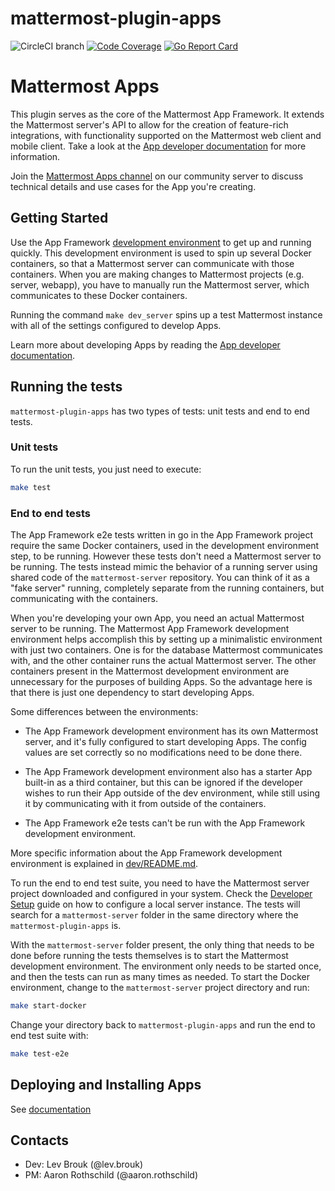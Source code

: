 # mattermost-plugin-apps

![CircleCI branch](https://img.shields.io/circleci/project/github/mattermost/mattermost-plugin-apps/master.svg)
[![Code Coverage](https://img.shields.io/codecov/c/github/mattermost/mattermost-plugin-apps/master.svg)](https://codecov.io/gh/mattermost/mattermost-plugin-apps/branch/master)
[![Go Report Card](https://goreportcard.com/badge/github.com/mattermost/mattermost-plugin-apps)](https://goreportcard.com/report/github.com/mattermost/mattermost-plugin-apps)

# Mattermost Apps

This plugin serves as the core of the Mattermost App Framework. It extends the Mattermost server's API to allow for the creation of feature-rich integrations, with functionality supported on the Mattermost web client and mobile client. Take a look at the [App developer documentation](https://developers.mattermost.com/integrate/apps) for more information.

Join the [Mattermost Apps channel](https://community.mattermost.com/core/channels/mattermost-apps) on our community server to discuss technical details and use cases for the App you're creating.

## Getting Started

Use the App Framework [development environment](dev) to get up and running quickly. This development environment is used to spin up several Docker containers, so that a Mattermost server can communicate with those containers. When you are making changes to Mattermost projects (e.g. server, webapp), you have to manually run the Mattermost server, which communicates to these Docker containers.

Running the command `make dev_server` spins up a test Mattermost instance with all of the settings configured to develop Apps.

Learn more about developing Apps by reading the [App developer documentation](https://developers.mattermost.com/integrate/apps/).

## Running the tests

`mattermost-plugin-apps` has two types of tests: unit tests and end to end tests.

### Unit tests

To run the unit tests, you just need to execute:

```sh
make test
```

### End to end tests

The App Framework e2e tests written in go in the App Framework project require the same Docker containers, used in the development environment step, to be running. However these tests don't need a Mattermost server to be running. The tests instead mimic the behavior of a running server using shared code of the `mattermost-server` repository. You can think of it as a "fake server" running, completely separate from the running containers, but communicating with the containers.

When you're developing your own App, you need an actual Mattermost server to be running. The Mattermost App Framework development environment helps accomplish this by setting up a minimalistic environment with just two containers. One is for the database Mattermost communicates with, and the other container runs the actual Mattermost server. The other containers present in the Mattermost development environment are unnecessary for the purposes of building Apps. So the advantage here is that there is just one dependency to start developing Apps.

Some differences between the environments:

* The App Framework development environment has its own Mattermost server, and it's fully configured to start developing Apps. The config values are set correctly so no modifications need to be done there.

* The App Framework development environment also has a starter App built-in as a third container, but this can be ignored if the developer wishes to run their App outside of the dev environment, while still using it by communicating with it from outside of the containers.

* The App Framework e2e tests can't be run with the App Framework development environment.

More specific information about the App Framework development environment is explained in [dev/README.md](dev/README.md).

To run the end to end test suite, you need to have the Mattermost server project downloaded and configured in your system. Check the [Developer Setup](https://developers.mattermost.com/contribute/server/developer-setup/) guide on how to configure a local server instance. The tests will search for a `mattermost-server` folder in the same directory where the `mattermost-plugin-apps` is.

With the `mattermost-server` folder present, the only thing that needs to be done before running the tests themselves is to start the Mattermost development environment. The environment only needs to be started once, and then the tests can run as many times as needed. To start the Docker environment, change to the `mattermost-server` project directory and run:

```sh
make start-docker
```

Change your directory back to `mattermost-plugin-apps` and run the end to end test suite with:

```sh
make test-e2e
```

## Deploying and Installing Apps

See [documentation](https://developers.mattermost.com/integrate/apps/deploy/)

## Contacts

- Dev: Lev Brouk (@lev.brouk)
- PM: Aaron Rothschild (@aaron.rothschild)
